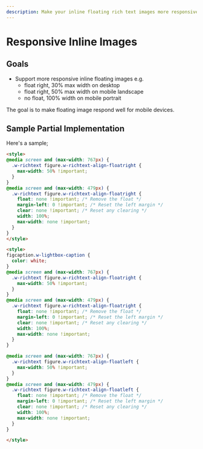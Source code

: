 ```yaml
---
description: Make your inline floating rich text images more responsive
---
```


# Responsive Inline Images

## Goals

* Support more responsive inline floating images e.g.
  * float right, 30% max width on desktop
  * float right, 50% max width on mobile landscape&#x20;
  * no float, 100% width on mobile portrait&#x20;

The goal is to make floating image respond well for mobile devices.&#x20;

## Sample Partial Implementation

Here's a sample;&#x20;

```html
<style>
@media screen and (max-width: 767px) {
  .w-richtext figure.w-richtext-align-floatright {
    max-width: 50% !important; 
  }
}
@media screen and (max-width: 479px) {
  .w-richtext figure.w-richtext-align-floatright {
    float: none !important; /* Remove the float */
    margin-left: 0 !important; /* Reset the left margin */
    clear: none !important; /* Reset any clearing */
    width: 100%; 
    max-width: none !important; 
  }
}
</style>
```

```html
<style>
figcaption.w-lightbox-caption {
  color: white;
}
@media screen and (max-width: 767px) {
  .w-richtext figure.w-richtext-align-floatright {
    max-width: 50% !important; 
  }
}
@media screen and (max-width: 479px) {
  .w-richtext figure.w-richtext-align-floatright {
    float: none !important; /* Remove the float */
    margin-left: 0 !important; /* Reset the left margin */
    clear: none !important; /* Reset any clearing */
    width: 100%; 
    max-width: none !important; 
  }
}

@media screen and (max-width: 767px) {
  .w-richtext figure.w-richtext-align-floatleft {
    max-width: 50% !important; 
  }
}
@media screen and (max-width: 479px) {
  .w-richtext figure.w-richtext-align-floatleft {
    float: none !important; /* Remove the float */
    margin-left: 0 !important; /* Reset the left margin */
    clear: none !important; /* Reset any clearing */
    width: 100%; 
    max-width: none !important; 
  }
}

</style>
```




